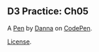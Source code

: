 D3 Practice: Ch05
-----------------


A [Pen](https://codepen.io/dannalariba/pen/QgawOr) by [Danna](http://codepen.io/dannalariba) on [CodePen](http://codepen.io/).

[License](https://codepen.io/dannalariba/pen/QgawOr/license).